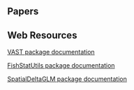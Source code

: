 ## Papers

## Web Resources

[VAST package documentation](https://rdrr.io/github/James-Thorson/VAST/man/)

[FishStatUtils package documentation](https://rdrr.io/github/James-Thorson/FishStatsUtils/man/)

[SpatialDeltaGLM package documentation](https://rdrr.io/github/nwfsc-assess/geostatistical_delta-GLMM/man/)
